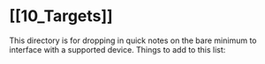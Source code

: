 # [[10_Targets]]
This directory is for dropping in quick notes on the bare minimum to interface with a supported device. Things to add to this list:

